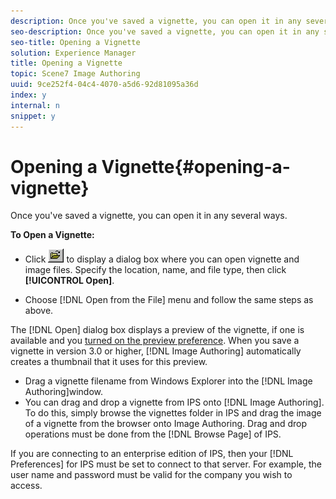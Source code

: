 ```yaml
---
description: Once you've saved a vignette, you can open it in any several ways.
seo-description: Once you've saved a vignette, you can open it in any several ways.
seo-title: Opening a Vignette
solution: Experience Manager
title: Opening a Vignette
topic: Scene7 Image Authoring
uuid: 9ce252f4-04c4-4070-a5d6-92d81095a36d
index: y
internal: n
snippet: y
---
```


# Opening a Vignette{#opening-a-vignette}

Once you've saved a vignette, you can open it in any several ways.

 **To Open a Vignette:**

* Click ![](assets/folder.png) to display a dialog box where you can open vignette and image files. Specify the location, name, and file type, then click **[!UICONTROL Open]**. 

* Choose [!DNL Open from the File] menu and follow the same steps as above.

The [!DNL Open] dialog box displays a preview of the vignette, if one is available and you [turned on the preview preference](../c-vat-img-auth-opt/t-vat-prev-img.md#task-f2c5deb580cb465ebe19f4415bcca037). When you save a vignette in version 3.0 or higher, [!DNL Image Authoring] automatically creates a thumbnail that it uses for this preview.

* Drag a vignette filename from Windows Explorer into the [!DNL Image Authoring]window. 
* You can drag and drop a vignette from IPS onto [!DNL Image Authoring]. To do this, simply browse the vignettes folder in IPS and drag the image of a vignette from the browser onto Image Authoring. Drag and drop operations must be done from the [!DNL Browse Page] of IPS.

If you are connecting to an enterprise edition of IPS, then your [!DNL Preferences] for IPS must be set to connect to that server. For example, the user name and password must be valid for the company you wish to access. 
